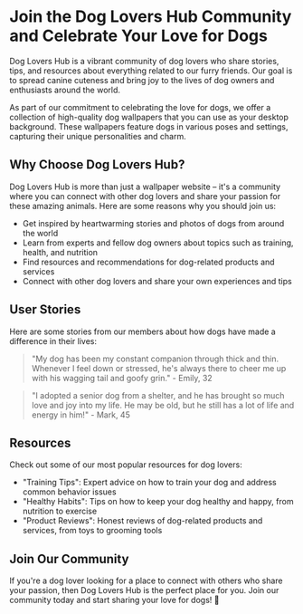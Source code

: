 <!--font:Open Sans-->

# Join the Dog Lovers Hub Community and Celebrate Your Love for Dogs

Dog Lovers Hub is a vibrant community of dog lovers who share stories, tips, and resources about everything related to our furry friends. Our goal is to spread canine cuteness and bring joy to the lives of dog owners and enthusiasts around the world.

As part of our commitment to celebrating the love for dogs, we offer a collection of high-quality dog wallpapers that you can use as your desktop background. These wallpapers feature dogs in various poses and settings, capturing their unique personalities and charm.

## Why Choose Dog Lovers Hub?

Dog Lovers Hub is more than just a wallpaper website – it's a community where you can connect with other dog lovers and share your passion for these amazing animals. Here are some reasons why you should join us:

- Get inspired by heartwarming stories and photos of dogs from around the world
- Learn from experts and fellow dog owners about topics such as training, health, and nutrition
- Find resources and recommendations for dog-related products and services
- Connect with other dog lovers and share your own experiences and tips

## User Stories

Here are some stories from our members about how dogs have made a difference in their lives:

> "My dog has been my constant companion through thick and thin. Whenever I feel down or stressed, he's always there to cheer me up with his wagging tail and goofy grin." - Emily, 32

> "I adopted a senior dog from a shelter, and he has brought so much love and joy into my life. He may be old, but he still has a lot of life and energy in him!" - Mark, 45

## Resources

Check out some of our most popular resources for dog lovers:

- "Training Tips": Expert advice on how to train your dog and address common behavior issues
- "Healthy Habits": Tips on how to keep your dog healthy and happy, from nutrition to exercise
- "Product Reviews": Honest reviews of dog-related products and services, from toys to grooming tools

## Join Our Community

If you're a dog lover looking for a place to connect with others who share your passion, then Dog Lovers Hub is the perfect place for you. Join our community today and start sharing your love for dogs! 🐾

<!--

Write me content for website with wallpaper which alt text is:

"A close-up of a dog’s nose"

The name/title of the page should not be 1:1 copy of the alt text but rather a real content of the website which is using this wallpaper.

- Use markdown format 
- Start with heading
- Heading should be short and concise
- The content should look like a real website 
- The website should not be about the wallpaper, wallpaper is just a related background
- Heading should be contain work "wallpaper" or "background"
- Include real sections like references, contact, user stories, etc. use things relevant to the page purpose.
- Feel free to use structure like headings, bullets, numbering, blockquotes, paragraphs, horizontal lines, etc.
- You can use formatting like bold or _italic_
- You can include UTF-8 emojis
- Links should be only #hash anchors (and you can refer to the document itself)
- Do not include images


---


# Dog Lovers Wallpaper: Bringing Joy to Your Desktop

Welcome to Dog Lovers Wallpaper, the ultimate destination for dog lovers who want to add a touch of canine cuteness to their desktop background. Our wallpaper collection features high-quality images of dogs in various poses and settings, capturing their unique personalities and charm.

## Why Choose Dog Lovers Wallpaper?

At Dog Lovers Wallpaper, we understand that dogs are more than just pets – they are family members, companions, and sources of joy. That's why we carefully curate our wallpaper collection to showcase the beauty and diversity of these amazing animals.

Our wallpapers are not only visually stunning but also high-resolution, ensuring that your desktop looks crisp and clear. Plus, with our easy-to-use download process, you can have your favorite dog wallpaper up and running in no time.

## User Stories

Here are some stories from our happy users:

> "I was having a stressful day at work when I looked at my desktop and saw my favorite dog wallpaper. It instantly lifted my mood and reminded me of my own furry friend waiting for me at home." - Sarah, 28

> "As a dog groomer, I love having a different dog wallpaper every week to showcase the different breeds I work with. It's a great conversation starter with my clients!" - Alex, 35

## References

Check out some of our most popular dog wallpapers:

- "Puppy Love": A close-up of a puppy's face, with big eyes and a wet nose
- "Beach Buddies": Two dogs playing on the beach, with the ocean in the background
- "Snuggle Time": A dog cuddled up with its owner on a cozy couch

## Contact Us

If you have any questions or feedback about our wallpaper collection, please don't hesitate to reach out to us. You can contact us via email at [doglovers@wallpaper.com](#contact), or follow us on [Twitter](#twitter) for updates and new releases.

Thank you for choosing Dog Lovers Wallpaper – we can't wait to bring a smile to your face every time you look at your desktop! 🐾


---


Heading should not include word "wallpaper". The website should not be about the wallpaper itself, wallpaper is just a related background, rewrite whole content.


---


# Welcome to Dog Lovers Hub: Where Canine Cuteness Meets Your Desktop

At Dog Lovers Hub, we celebrate the joy and love that dogs bring into our lives. Our website is a community of dog lovers who share stories, tips, and resources about everything related to our furry friends.

As part of our mission to spread canine cuteness, we offer a collection of high-quality dog wallpapers that you can use as your desktop background. These wallpapers feature dogs in various poses and settings, capturing their unique personalities and charm.

## Why Choose Dog Lovers Hub?

Dog Lovers Hub is more than just a wallpaper website – it's a community where you can connect with other dog lovers and share your passion for these amazing animals. Here are some reasons why you should join us:

- Get inspired by heartwarming stories and photos of dogs from around the world
- Learn from experts and fellow dog owners about topics such as training, health, and nutrition
- Find resources and recommendations for dog-related products and services
- Connect with other dog lovers and share your own experiences and tips

## User Stories

Here are some stories from our members about how dogs have made a difference in their lives:

> "My dog has been my constant companion through thick and thin. Whenever I feel down or stressed, he's always there to cheer me up with his wagging tail and goofy grin." - Emily, 32

> "I adopted a senior dog from a shelter, and he has brought so much love and joy into my life. He may be old, but he still has a lot of life and energy in him!" - Mark, 45

## Resources

Check out some of our most popular resources for dog lovers:

- "Training Tips": Expert advice on how to train your dog and address common behavior issues
- "Healthy Habits": Tips on how to keep your dog healthy and happy, from nutrition to exercise
- "Product Reviews": Honest reviews of dog-related products and services, from toys to grooming tools

## Join Our Community

If you're a dog lover looking for a place to connect with others who share your passion, then Dog Lovers Hub is the perfect place for you. Join our community today and start sharing your love for dogs! 🐾


---


Heading is too long, rewrite whole content.


---


# Celebrate Your Love for Dogs with Dog Lovers Hub

Dog Lovers Hub is a community of dog lovers who share stories, tips, and resources about everything related to our furry friends. Our mission is to spread canine cuteness and bring joy to the lives of dog owners and enthusiasts around the world.

As part of our commitment to celebrating the love for dogs, we offer a collection of high-quality dog wallpapers that you can use as your desktop background. These wallpapers feature dogs in various poses and settings, capturing their unique personalities and charm.

## Why Choose Dog Lovers Hub?

Dog Lovers Hub is more than just a wallpaper website – it's a community where you can connect with other dog lovers and share your passion for these amazing animals. Here are some reasons why you should join us:

- Get inspired by heartwarming stories and photos of dogs from around the world
- Learn from experts and fellow dog owners about topics such as training, health, and nutrition
- Find resources and recommendations for dog-related products and services
- Connect with other dog lovers and share your own experiences and tips

## User Stories

Here are some stories from our members about how dogs have made a difference in their lives:

> "My dog has been my constant companion through thick and thin. Whenever I feel down or stressed, he's always there to cheer me up with his wagging tail and goofy grin." - Emily, 32

> "I adopted a senior dog from a shelter, and he has brought so much love and joy into my life. He may be old, but he still has a lot of life and energy in him!" - Mark, 45

## Resources

Check out some of our most popular resources for dog lovers:

- "Training Tips": Expert advice on how to train your dog and address common behavior issues
- "Healthy Habits": Tips on how to keep your dog healthy and happy, from nutrition to exercise
- "Product Reviews": Honest reviews of dog-related products and services, from toys to grooming tools

## Join Our Community

If you're a dog lover looking for a place to connect with others who share your passion, then Dog Lovers Hub is the perfect place for you. Join our community today and start sharing your love for dogs! 🐾


---


Heading is too long, rewrite whole content.


---


# Join the Dog Lovers Hub Community and Celebrate Your Love for Dogs

Dog Lovers Hub is a vibrant community of dog lovers who share stories, tips, and resources about everything related to our furry friends. Our goal is to spread canine cuteness and bring joy to the lives of dog owners and enthusiasts around the world.

As part of our commitment to celebrating the love for dogs, we offer a collection of high-quality dog wallpapers that you can use as your desktop background. These wallpapers feature dogs in various poses and settings, capturing their unique personalities and charm.

## Why Choose Dog Lovers Hub?

Dog Lovers Hub is more than just a wallpaper website – it's a community where you can connect with other dog lovers and share your passion for these amazing animals. Here are some reasons why you should join us:

- Get inspired by heartwarming stories and photos of dogs from around the world
- Learn from experts and fellow dog owners about topics such as training, health, and nutrition
- Find resources and recommendations for dog-related products and services
- Connect with other dog lovers and share your own experiences and tips

## User Stories

Here are some stories from our members about how dogs have made a difference in their lives:

> "My dog has been my constant companion through thick and thin. Whenever I feel down or stressed, he's always there to cheer me up with his wagging tail and goofy grin." - Emily, 32

> "I adopted a senior dog from a shelter, and he has brought so much love and joy into my life. He may be old, but he still has a lot of life and energy in him!" - Mark, 45

## Resources

Check out some of our most popular resources for dog lovers:

- "Training Tips": Expert advice on how to train your dog and address common behavior issues
- "Healthy Habits": Tips on how to keep your dog healthy and happy, from nutrition to exercise
- "Product Reviews": Honest reviews of dog-related products and services, from toys to grooming tools

## Join Our Community

If you're a dog lover looking for a place to connect with others who share your passion, then Dog Lovers Hub is the perfect place for you. Join our community today and start sharing your love for dogs! 🐾


---


Write me a Google font which is best fitting for the website.

Pick from the list:
- Futura
- IBM Plex Sans
- Open Sans
- Poppins
- Playfair Display
- Montserrat
- Orbitron
- Lato
- Inter
- Barlow Condensed
- Dancing Script
- Raleway
- Roboto
- Great Vibes
- Lobster
- Exo 2
- Alegreya


Write just the font name nothing else.


---


Open Sans

-->
